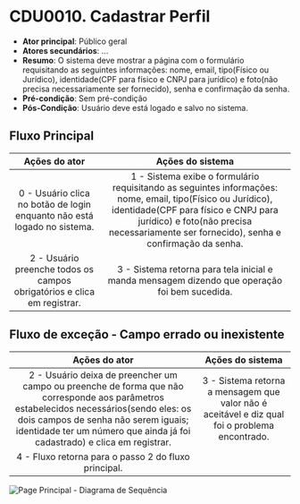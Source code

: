 # CDU0010. Cadastrar Perfil

- **Ator principal**: Público geral
- **Atores secundários**: ...	 
- **Resumo**: O sistema deve mostrar a página com o formulário requisitando as seguintes informações: nome, email, tipo(Físico ou Jurídico), identidade(CPF para físico e CNPJ para jurídico) e foto(não precisa necessariamente ser fornecido), senha e confirmação da senha. 
- **Pré-condição**: Sem pré-condição
- **Pós-Condição**: Usuário deve está logado e salvo no sistema.

## Fluxo Principal
| Ações do ator | Ações do sistema |
| :-----------------: | :-----------------: | 
| 0 - Usuário clica no botão de login enquanto não está logado no sistema. | 1 - Sistema exibe o formulário requisitando as seguintes informações: nome, email, tipo(Físico ou Jurídico), identidade(CPF para físico e CNPJ para jurídico) e foto(não precisa necessariamente ser fornecido), senha e confirmação da senha. | 
2 - Usuário preenche todos os campos obrigatórios e clica em registrar. | 3 - Sistema retorna para tela inicial e manda mensagem dizendo que operação foi bem sucedida. |

## Fluxo de exceção - Campo errado ou inexistente 
| Ações do ator | Ações do sistema |
| :-----------------: | :-----------------: | 
| 2 - Usuário deixa de preencher um campo ou preenche de forma que não corresponde aos parâmetros estabelecidos necessários(sendo eles: os dois campos de senha não serem iguais; identidade ter um número que ainda já foi cadastrado) e clica em registrar. | 3 - Sistema retorna a mensagem que valor não é aceitável e diz qual foi o problema encontrado.|
4 - Fluxo retorna para o passo 2 do fluxo principal. | 

![Page Principal](Diagrama_de_Sequência_Cadastrar_Perfil.png) - Diagrama de Sequência
